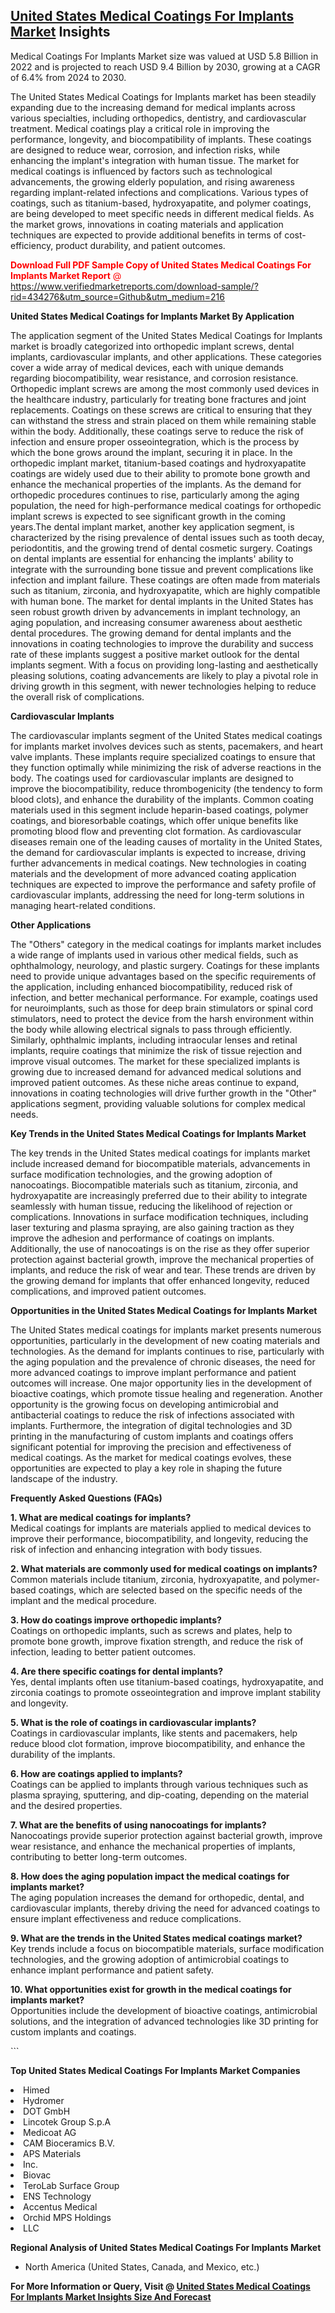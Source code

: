 <h2><a href="https://www.verifiedmarketreports.com/download-sample/?rid=434276&amp;utm_source=Github&amp;utm_medium=216" target="_blank">United States Medical Coatings For Implants Market</a> Insights</h2><p>Medical Coatings For Implants Market size was valued at USD 5.8 Billion in 2022 and is projected to reach USD 9.4 Billion by 2030, growing at a CAGR of 6.4% from 2024 to 2030.</p><p><p>The United States Medical Coatings for Implants market has been steadily expanding due to the increasing demand for medical implants across various specialties, including orthopedics, dentistry, and cardiovascular treatment. Medical coatings play a critical role in improving the performance, longevity, and biocompatibility of implants. These coatings are designed to reduce wear, corrosion, and infection risks, while enhancing the implant's integration with human tissue. The market for medical coatings is influenced by factors such as technological advancements, the growing elderly population, and rising awareness regarding implant-related infections and complications. Various types of coatings, such as titanium-based, hydroxyapatite, and polymer coatings, are being developed to meet specific needs in different medical fields. As the market grows, innovations in coating materials and application techniques are expected to provide additional benefits in terms of cost-efficiency, product durability, and patient outcomes. <p><span class=""><span style="color: #ff0000;"><strong>Download Full PDF Sample Copy of United States Medical Coatings For Implants Market Report</strong> @ </span><a href="https://www.verifiedmarketreports.com/download-sample/?rid=434276&amp;utm_source=Github&amp;utm_medium=216" target="_blank">https://www.verifiedmarketreports.com/download-sample/?rid=434276&amp;utm_source=Github&amp;utm_medium=216</a></span></p></p><p><strong>United States Medical Coatings for Implants Market By Application</strong></p><p>The application segment of the United States Medical Coatings for Implants market is broadly categorized into orthopedic implant screws, dental implants, cardiovascular implants, and other applications. These categories cover a wide array of medical devices, each with unique demands regarding biocompatibility, wear resistance, and corrosion resistance. Orthopedic implant screws are among the most commonly used devices in the healthcare industry, particularly for treating bone fractures and joint replacements. Coatings on these screws are critical to ensuring that they can withstand the stress and strain placed on them while remaining stable within the body. Additionally, these coatings serve to reduce the risk of infection and ensure proper osseointegration, which is the process by which the bone grows around the implant, securing it in place. In the orthopedic implant market, titanium-based coatings and hydroxyapatite coatings are widely used due to their ability to promote bone growth and enhance the mechanical properties of the implants. As the demand for orthopedic procedures continues to rise, particularly among the aging population, the need for high-performance medical coatings for orthopedic implant screws is expected to see significant growth in the coming years.The dental implant market, another key application segment, is characterized by the rising prevalence of dental issues such as tooth decay, periodontitis, and the growing trend of dental cosmetic surgery. Coatings on dental implants are essential for enhancing the implants' ability to integrate with the surrounding bone tissue and prevent complications like infection and implant failure. These coatings are often made from materials such as titanium, zirconia, and hydroxyapatite, which are highly compatible with human bone. The market for dental implants in the United States has seen robust growth driven by advancements in implant technology, an aging population, and increasing consumer awareness about aesthetic dental procedures. The growing demand for dental implants and the innovations in coating technologies to improve the durability and success rate of these implants suggest a positive market outlook for the dental implants segment. With a focus on providing long-lasting and aesthetically pleasing solutions, coating advancements are likely to play a pivotal role in driving growth in this segment, with newer technologies helping to reduce the overall risk of complications.<p><strong>Cardiovascular Implants</strong></p><p>The cardiovascular implants segment of the United States medical coatings for implants market involves devices such as stents, pacemakers, and heart valve implants. These implants require specialized coatings to ensure that they function optimally while minimizing the risk of adverse reactions in the body. The coatings used for cardiovascular implants are designed to improve the biocompatibility, reduce thrombogenicity (the tendency to form blood clots), and enhance the durability of the implants. Common coating materials used in this segment include heparin-based coatings, polymer coatings, and bioresorbable coatings, which offer unique benefits like promoting blood flow and preventing clot formation. As cardiovascular diseases remain one of the leading causes of mortality in the United States, the demand for cardiovascular implants is expected to increase, driving further advancements in medical coatings. New technologies in coating materials and the development of more advanced coating application techniques are expected to improve the performance and safety profile of cardiovascular implants, addressing the need for long-term solutions in managing heart-related conditions.<p><strong>Other Applications</strong></p><p>The "Others" category in the medical coatings for implants market includes a wide range of implants used in various other medical fields, such as ophthalmology, neurology, and plastic surgery. Coatings for these implants need to provide unique advantages based on the specific requirements of the application, including enhanced biocompatibility, reduced risk of infection, and better mechanical performance. For example, coatings used for neuroimplants, such as those for deep brain stimulators or spinal cord stimulators, need to protect the device from the harsh environment within the body while allowing electrical signals to pass through efficiently. Similarly, ophthalmic implants, including intraocular lenses and retinal implants, require coatings that minimize the risk of tissue rejection and improve visual outcomes. The market for these specialized implants is growing due to increased demand for advanced medical solutions and improved patient outcomes. As these niche areas continue to expand, innovations in coating technologies will drive further growth in the "Other" applications segment, providing valuable solutions for complex medical needs.<p><strong>Key Trends in the United States Medical Coatings for Implants Market</strong></p><p>The key trends in the United States medical coatings for implants market include increased demand for biocompatible materials, advancements in surface modification technologies, and the growing adoption of nanocoatings. Biocompatible materials such as titanium, zirconia, and hydroxyapatite are increasingly preferred due to their ability to integrate seamlessly with human tissue, reducing the likelihood of rejection or complications. Innovations in surface modification techniques, including laser texturing and plasma spraying, are also gaining traction as they improve the adhesion and performance of coatings on implants. Additionally, the use of nanocoatings is on the rise as they offer superior protection against bacterial growth, improve the mechanical properties of implants, and reduce the risk of wear and tear. These trends are driven by the growing demand for implants that offer enhanced longevity, reduced complications, and improved patient outcomes.<p><strong>Opportunities in the United States Medical Coatings for Implants Market</strong></p><p>The United States medical coatings for implants market presents numerous opportunities, particularly in the development of new coating materials and technologies. As the demand for implants continues to rise, particularly with the aging population and the prevalence of chronic diseases, the need for more advanced coatings to improve implant performance and patient outcomes will increase. One major opportunity lies in the development of bioactive coatings, which promote tissue healing and regeneration. Another opportunity is the growing focus on developing antimicrobial and antibacterial coatings to reduce the risk of infections associated with implants. Furthermore, the integration of digital technologies and 3D printing in the manufacturing of custom implants and coatings offers significant potential for improving the precision and effectiveness of medical coatings. As the market for medical coatings evolves, these opportunities are expected to play a key role in shaping the future landscape of the industry.<p><strong>Frequently Asked Questions (FAQs)</strong></p><p><strong>1. What are medical coatings for implants?</strong><br>Medical coatings for implants are materials applied to medical devices to improve their performance, biocompatibility, and longevity, reducing the risk of infection and enhancing integration with body tissues.</p><p><strong>2. What materials are commonly used for medical coatings on implants?</strong><br>Common materials include titanium, zirconia, hydroxyapatite, and polymer-based coatings, which are selected based on the specific needs of the implant and the medical procedure.</p><p><strong>3. How do coatings improve orthopedic implants?</strong><br>Coatings on orthopedic implants, such as screws and plates, help to promote bone growth, improve fixation strength, and reduce the risk of infection, leading to better patient outcomes.</p><p><strong>4. Are there specific coatings for dental implants?</strong><br>Yes, dental implants often use titanium-based coatings, hydroxyapatite, and zirconia coatings to promote osseointegration and improve implant stability and longevity.</p><p><strong>5. What is the role of coatings in cardiovascular implants?</strong><br>Coatings in cardiovascular implants, like stents and pacemakers, help reduce blood clot formation, improve biocompatibility, and enhance the durability of the implants.</p><p><strong>6. How are coatings applied to implants?</strong><br>Coatings can be applied to implants through various techniques such as plasma spraying, sputtering, and dip-coating, depending on the material and the desired properties.</p><p><strong>7. What are the benefits of using nanocoatings for implants?</strong><br>Nanocoatings provide superior protection against bacterial growth, improve wear resistance, and enhance the mechanical properties of implants, contributing to better long-term outcomes.</p><p><strong>8. How does the aging population impact the medical coatings for implants market?</strong><br>The aging population increases the demand for orthopedic, dental, and cardiovascular implants, thereby driving the need for advanced coatings to ensure implant effectiveness and reduce complications.</p><p><strong>9. What are the trends in the United States medical coatings market?</strong><br>Key trends include a focus on biocompatible materials, surface modification technologies, and the growing adoption of antimicrobial coatings to enhance implant performance and patient safety.</p><p><strong>10. What opportunities exist for growth in the medical coatings for implants market?</strong><br>Opportunities include the development of bioactive coatings, antimicrobial solutions, and the integration of advanced technologies like 3D printing for custom implants and coatings.</p>```</p><p><strong>Top United States Medical Coatings For Implants Market Companies</strong></p><div data-test-id=""><p><li>Himed</li><li> Hydromer</li><li> DOT GmbH</li><li> Lincotek Group S.p.A</li><li> Medicoat AG</li><li> CAM Bioceramics B.V.</li><li> APS Materials</li><li> Inc.</li><li> Biovac</li><li> TeroLab Surface Group</li><li> ENS Technology</li><li> Accentus Medical</li><li> Orchid MPS Holdings</li><li> LLC</li></p><div><strong>Regional Analysis of&nbsp;United States Medical Coatings For Implants Market</strong></div><ul><li dir="ltr"><p dir="ltr">North America&nbsp;(United States, Canada, and Mexico, etc.)</p></li></ul><p><strong>For More Information or Query, Visit @&nbsp;</strong><strong><a href="https://www.verifiedmarketreports.com/product/medical-coatings-for-implants-market/?utm_source=Github&amp;utm_medium=216" target="_blank">United States Medical Coatings For Implants Market Insights Size And Forecast</a></strong></p></div>
